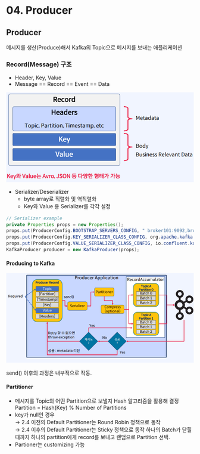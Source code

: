 # 04. Producer

## Producer

메시지를 생산(Produce)해서 Kafka의 Topic으로 메시지를 보내는 애플리케이션

### Record(Message) 구조

* Header, Key, Value
* Message == Record == Event == Data

![](<../../../../.gitbook/assets/image (32) (1) (1).png>)

* Serializer/Deserializer
  * byte array로 직렬화 및 역직렬화
  * Key와 Value 용 Serializer를 각각 설정

```java
// Serializer example
private Properties props = new Properties();
props.put(ProducerConfig.BOOTSTRAP_SERVERS_CONFIG, " broker101:9092,broker102:9092 "); 
props.put(ProducerConfig.KEY_SERIALIZER_CLASS_CONFIG, org.apache.kafka.common.serialization.StringSerializer.class); 
props.put(ProducerConfig.VALUE_SERIALIZER_CLASS_CONFIG, io.confluent.kafka.serializers.KafkaAvroSerializer.class);
KafkaProducer producer = new KafkaProducer(props);
```

#### Producing to Kafka

![](<../../../../.gitbook/assets/image (21) (1) (1).png>)

send() 이후의 과정은 내부적으로 작동.

#### Partitioner

* 메시지를 Topic의 어떤 Partition으로 보낼지 Hash 알고리즘을 활용해 결정\
  Partition = Hash(Key) % Number of Partitions
* key가 null인 경우 \
  → 2.4 이전의 Default Partitioner는 Round Robin 정책으로 동작 \
  → 2.4 이후의 Default Partitioner는 Sticky 정책으로 동작 하나의 Batch가 닫힐 때까지 하나의 partition에게 record를 보내고 랜덤으로 Partition 선택.
* Partioner는 customizing 가능
